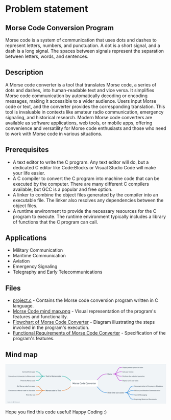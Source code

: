 <h1>Problem statement </h1>
<h2>Morse Code Conversion Program</h2>
<p>Morse code is a system of communication that uses dots and dashes to represent letters, numbers, and punctuation. A dot is a short signal, and a dash is a long signal. The spaces between signals represent the separation between letters, words, and sentences.</p>

<h2>Description</h2>
<p>A Morse code converter is a tool that translates Morse code, a series of dots and dashes, into human-readable text and vice versa. It simplifies Morse code communication by automatically decoding or encoding messages, making it accessible to a wider audience. Users input Morse code or text, and the converter provides the corresponding translation. This tool is invaluable in contexts like amateur radio communication, emergency signaling, and historical research. Modern Morse code converters are available as software applications, web tools, or mobile apps, offering convenience and versatility for Morse code enthusiasts and those who need to work with Morse code in various situations.</p>
<h2>Prerequisites</h2>
<ul>
<li>A text editor to write the C program. Any text editor will do, but a dedicated C editor like Code:Blocks or Visual Studio Code will make your life easier.</li>
<li>A C compiler to convert the C program into machine code that can be executed by the computer. There are many different C compilers available, but GCC is a popular and free option.</li>
<li>A linker to combine the object files generated by the compiler into an executable file. The linker also resolves any dependencies between the object files.</li>
<li>A runtime environment to provide the necessary resources for the C program to execute. The runtime environment typically includes a library of functions that the C program can call.</li>
</ul>
<h2>Applications</h2>
<ul>
<li>Military Communication</li>
<li>Maritime Communication</li>
<li>Aviation</li>
<li>Emergency Signaling</li>
<li>Telegraphy and Early Telecommunications</li>
</ul>
<h2>Files</h2>
<ul>
<li><a href="project.c" download>project.c</a> - Contains the Morse code conversion program written in C language.</li>
<li><a href="Morse%20Code%20mind%20map.png" target="_blank">Morse Code mind map.png</a> - Visual representation of the program's features and functionality.</li>
<li><a href="flowchart.png" target="_blank">Flowchart of Morse Code Converter</a> - Diagram illustrating the steps involved in the program's execution.</li>
<li><a href="functional-requirements.pdf" target="_blank">Functional Requirements of Morse Code Converter</a> - Specification of the program's features.</li>
</ul>
<h2>Mind map</h2>
<img src="https://github.com/Vineeth0102/mite/blob/main/Morse%20Code%20mind%20map.png"></img>
<p>Hope you find this code useful! Happy Coding :)</p>




